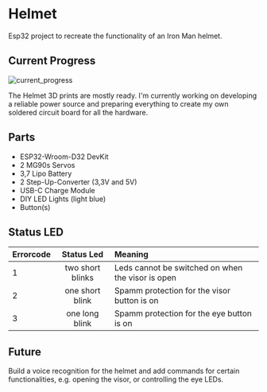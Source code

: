 # Helmet
Esp32 project to recreate the functionality of an Iron Man helmet.

## Current Progress
![current_progress](https://github.com/user-attachments/assets/1faaa313-dcce-40db-9d44-5c49e7fb2d33)

The Helmet 3D prints are mostly ready. I'm currently working on developing a reliable power source and preparing everything to create my own soldered circuit board for all the hardware. 

## Parts
* ESP32-Wroom-D32 DevKit
* 2 MG90s Servos
* 3,7 Lipo Battery
* 2 Step-Up-Converter (3,3V and 5V)
* USB-C Charge Module
* DIY LED Lights (light blue)
* Button(s)

## Status LED
| Errorcode | Status Led       | Meaning |
|:----------|:----------------:|:--------------------------------------------------|
| 1         | two short blinks | Leds cannot be switched on when the visor is open |
| 2         | one short blink  | Spamm protection for the visor button is on       |
| 3         | one long blink   | Spamm protection for the eye button is on         |

## Future
Build a voice recognition for the helmet and add commands for certain functionalities, e.g. opening the visor, or controlling the eye LEDs.
